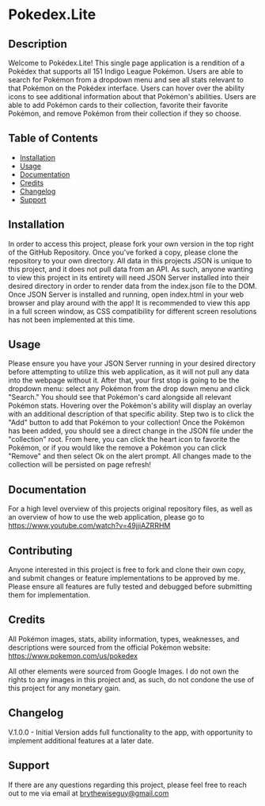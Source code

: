 # Pokedex.Lite

## Description

Welcome to Pokédex.Lite! This single page application is a rendition of a Pokédex that supports all 151 Indigo League Pokémon. Users are able to search for Pokémon from a dropdown menu and see all stats relevant to that Pokémon on the Pokédex interface. Users can hover over the ability icons to see additional information about that Pokémon's abilities. Users are able to add Pokémon cards to their collection, favorite their favorite Pokémon, and remove Pokémon from their collection if they so choose.

## Table of Contents

- [Installation](#installation)
- [Usage](#usage)
- [Documentation](#documentation)
- [Credits](#credits)
- [Changelog](#changelog)
- [Support](#support)

## Installation

In order to access this project, please fork your own version in the top right of the GitHub Repository. Once you've forked a copy, please clone the repository to your own directory. All data in this projects JSON is unique to this project, and it does not pull data from an API. As such, anyone wanting to view this project in its entirety will need JSON Server installed into their desired directory in order to render data from the index.json file to the DOM. Once JSON Server is installed and running, open index.html in your web browser and play around with the app! It is recommended to view this app in a full screen window, as CSS compatibility for different screen resolutions has not been implemented at this time.

## Usage

Please ensure you have your JSON Server running in your desired directory before attempting to utilize this web application, as it will not pull any data into the webpage without it. After that, your first stop is going to be the dropdown menu: select any Pokémon from the drop down menu and click "Search." You should see that Pokémon's card alongside all relevant Pokémon stats. Hovering over the Pokémon's ability will display an overlay with an additional description of that specific ability. Step two is to click the "Add" button to add that Pokémon to your collection! Once the Pokémon has been added, you should see a direct change in the JSON file under the "collection" root. From here, you can click the heart icon to favorite the Pokémon, or if you would like the remove a Pokémon you can click "Remove" and then select Ok on the alert prompt. All changes made to the collection will be persisted on page refresh!

## Documentation

For a high level overview of this projects original repository files, as well as an overview of how to use the web application, please go to https://www.youtube.com/watch?v=49jjiAZRRHM

## Contributing

Anyone interested in this project is free to fork and clone their own copy, and submit changes or feature implementations to be approved by me. Please ensure all features are fully tested and debugged before submitting them for implementation.

## Credits

All Pokémon images, stats, ability information, types, weaknesses, and descriptions were sourced from the official Pokémon website: https://www.pokemon.com/us/pokedex

All other elements were sourced from Google Images. I do not own the rights to any images in this project and, as such, do not condone the use of this project for any monetary gain.

## Changelog

V.1.0.0 - Initial Version adds full functionality to the app, with opportunity to implement additional features at a later date.

## Support

If there are any questions regarding this project, please feel free to reach out to me via email at brythewiseguy@gmail.com